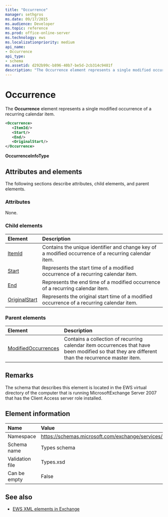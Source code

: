 ```yaml
---
title: "Occurrence"
manager: sethgros
ms.date: 09/17/2015
ms.audience: Developer
ms.topic: reference
ms.prod: office-online-server
ms.technology: ews
ms.localizationpriority: medium
api_name:
- Occurrence
api_type:
- schema
ms.assetid: d292b99c-b896-40b7-be5d-2cb314c9481f
description: "The Occurrence element represents a single modified occurrence of a recurring calendar item."
---
```


# Occurrence

The **Occurrence** element represents a single modified occurrence of a recurring calendar item. 
  
```xml
<Occurrence>
   <ItemId/>
   <Start/>
   <End/>
   <OriginalStart/>
</Occurrence>
```

**OccurrenceInfoType**

## Attributes and elements

The following sections describe attributes, child elements, and parent elements.
  
### Attributes

None.
  
### Child elements

|**Element**|**Description**|
|:-----|:-----|
|[ItemId](itemid.md) <br/> |Contains the unique identifier and change key of a modified occurrence of a recurring calendar item.  <br/> |
|[Start](start.md) <br/> |Represents the start time of a modified occurrence of a recurring calendar item.  <br/> |
|[End ](end-ex15websvcsotherref.md) <br/> |Represents the end time of a modified occurrence of a recurring calendar item.  <br/> |
|[OriginalStart](originalstart.md) <br/> |Represents the original start time of a modified occurrence of a recurring calendar item.  <br/> |
   
### Parent elements

|**Element**|**Description**|
|:-----|:-----|
|[ModifiedOccurrences](modifiedoccurrences.md) <br/> |Contains a collection of recurring calendar item occurrences that have been modified so that they are different than the recurrence master item.  <br/> |
   
## Remarks

The schema that describes this element is located in the EWS virtual directory of the computer that is running MicrosoftExchange Server 2007 that has the Client Access server role installed.
  
## Element information

|**Name**|**Value**|
|:-----|:-----|
|Namespace  <br/> |https://schemas.microsoft.com/exchange/services/2006/types  <br/> |
|Schema name  <br/> |Types schema  <br/> |
|Validation file  <br/> |Types.xsd  <br/> |
|Can be empty  <br/> |False  <br/> |
   
## See also

- [EWS XML elements in Exchange](ews-xml-elements-in-exchange.md)

